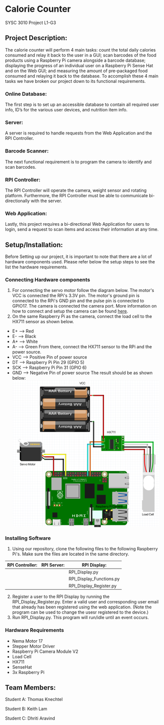 # Calorie Counter
SYSC 3010 Project
L1-G3

## Project Description:
The calorie counter will perform 4 main tasks: count the total daily calories consumed and relay it back to the user in a GUI; scan barcodes of the food products using a Raspberry Pi camera alongside a barcode database; displaying the progress of an individual user on a Raspberry Pi Sense Hat and on the Web GUI; and measuring the amount of pre-packaged food consumed and relaying it back to the database. To accomplish these 4 main tasks we have broken our project down to its functional requirements. 

### Online Database:
The first step is to set up an accessible database to contain all required user info, ID’s for the various user devices, and nutrition item info. 
### Server:
A server is required to handle requests from the Web Application and the RPI Controller. 
### Barcode Scanner:
The next functional requirement is to program the camera to identify and scan barcodes. 
### RPI Controller:
The RPI Controller will operate the camera, weight sensor and rotating platform. Furthermore, the RPI Controller must be able to communicate bi-directionally with the server.
### Web Application:
Lastly, this project requires a bi-directional Web Application for users to login, send a request to scan items and access their information at any time.

## Setup/Installation:
Before Setting up our project, it is important to note that there are a lot of hardware components used. Please refer below the setup steps to see the list the hardware requirements.

### Connecting Hardware components
1. For connecting the servo motor follow the diagram below. The motor's VCC is connected the RPi's 3.3V pin. The motor's ground pin is connected to the RPi's GND pin and the pulse pin is connected to GPIO17. The camera is connected the camera port. More information on how to connect and setup the camera can be found [here](https://thepihut.com/blogs/raspberry-pi-tutorials/16021420-how-to-install-use-the-raspberry-pi-camera).
2. On the same Raspberry Pi as the camera, connect the load cell to the HX711 sensor as shown below.
- E+ ⟶ Red
- E- ⟶ Black
- A+ ⟶ White
- A- ⟶ Green
From there, connect the HX711 sensor to the RPi and the power source.
- VCC ⟶ Positive Pin of power source
- DT ⟶ Raspberry Pi Pin 29 (GPIO 5)
- SCK ⟶ Raspberry Pi Pin 31 (GPIO 6)
- GND ⟶ Negative Pin of power source
The result should be as shown below:
![Final Fritzing](image.png)

### Installing Software
1. Using our repository, clone the following files to the following Raspberry Pi's. Make sure the files are located in the same directory.

| RPI Controller: | RPI Server: | RPI Display:             |
|-----------------|-------------|--------------------------|
|                 |             | RPI_Display.py           |
|                 |             | RPI_Display_Functions.py |
|                 |             | RPI_Display_Register.py  |

2. Register a user to the RPI Display by running the RPI_Display_Register.py. Enter a valid user and corresponding user email that already has been registered using the web application. (Note the program can be used to change the usesr registered to the device.)
3. Run RPI_Display.py. This program will run/idle until an event occurs.

### Hardware Requirements
- Nema Motor 17
- Stepper Motor Driver
- Raspberry Pi Camera Module V2
- Load Cell
- HX711
- SenseHat
- 3x Raspberry Pi

## Team Members:
Student A: Thomas Knechtel

Student B: Keith Lam

Student C: Dhriti Aravind

